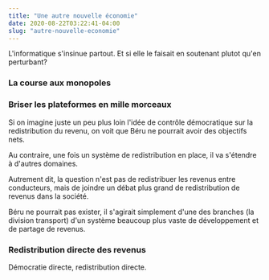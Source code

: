 ```yaml
---
title: "Une autre nouvelle économie"
date: 2020-08-22T03:22:41-04:00
slug: "autre-nouvelle-economie"
---
```


L'informatique s'insinue partout. Et si elle le faisait en soutenant plutot qu'en perturbant?
<!--more-->

### La course aux monopoles

### Briser les plateformes en mille morceaux

Si on imagine juste un peu plus loin l'idée de contrôle démocratique sur la redistribution du revenu,
on voit que Béru ne pourrait avoir des objectifs nets.

Au contraire, une fois un système de redistribution en place, il va s'étendre à d'autres domaines.

Autrement dit, la question n'est pas de redistribuer les revenus entre conducteurs, mais de joindre un débat plus grand de redistribution de revenus dans la société.

Béru ne pourrait pas exister, il s'agirait simplement d'une des branches (la division transport) d'un système beaucoup plus vaste de développement et de partage de revenus.

### Redistribution directe des revenus

Démocratie directe, redistribution directe.


